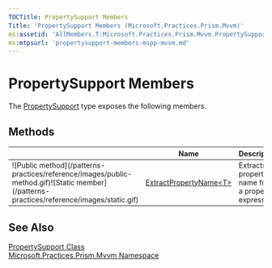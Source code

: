 ```yaml
---
TOCTitle: PropertySupport Members
Title: 'PropertySupport Members (Microsoft.Practices.Prism.Mvvm)'
ms:assetid: 'AllMembers.T:Microsoft.Practices.Prism.Mvvm.PropertySupport'
ms:mtpsurl: 'propertysupport-members-mspp-mvvm.md'
---
```



# PropertySupport Members

The [PropertySupport](/patterns-practices/reference/propertysupport-class-mspp-mvvm) type exposes the following members.

## Methods


<table>

<thead>
<tr class="header">
<th> </th>
<th>Name</th>
<th>Description</th>
</tr>
</thead>
<tbody>
<tr class="odd">
<td>![Public method](/patterns-practices/reference/images/public-method.gif)![Static member](/patterns-practices/reference/images/static.gif)</td>
<td><a href="/patterns-practices/reference/propertysupport-extractpropertyname-t-method-mspp-mvvm
">ExtractPropertyName&lt;T&gt;</a></td>
<td><div class="summary">
Extracts the property name from a property expression.
</div></td>
</tr>
</tbody>
</table>

## See Also

[PropertySupport Class](/patterns-practices/reference/propertysupport-class-mspp-mvvm)<br/>
[Microsoft.Practices.Prism.Mvvm Namespace](/patterns-practices/reference/mspp-mvvm-namespace)
